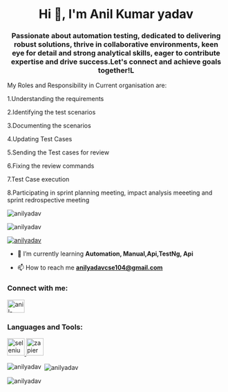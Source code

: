 
<h1 align="center">Hi 👋, I'm Anil Kumar yadav</h1>
<h3 align="center">Passionate about automation testing, dedicated to delivering robust solutions, thrive in collaborative environments, keen eye for detail and strong analytical skills, eager to contribute expertise and drive success.Let's connect and achieve goals together!L</h3>

My Roles and Responsibility in Current organisation are:

1.Understanding the requirements 

2.Identifying the test scenarios

3.Documenting the scenarios

4.Updating Test Cases

5.Sending the Test cases for review

6.Fixing the review commands

7.Test Case execution

8.Participating in sprint planning meeting, impact analysis meeeting and sprint redrospective meeting

<p align="left"> <img src="https://uploads-ssl.webflow.com/5f3acb2672fdcd05b7611500/5f5d1d3a752ad13f411fe15a_shutterstock_1147590977-%20Testing%20(1)%20(2).jpg" alt="anilyadav" /> </p>
<p align="left"> <img src="https://komarev.com/ghpvc/?username=anilyadav&label=Profile%20views&color=0e75b6&style=flat" alt="anilyadav" /> </p>

<p align="left"> <a href="https://github.com/ryo-ma/github-profile-trophy"><img src="https://github-profile-trophy.vercel.app/?username=anilyadav" alt="anilyadav" /></a> </p>

- 🌱 I’m currently learning **Automation, Manual,Api,TestNg, Api**

- 📫 How to reach me **anilyadavcse104@gmail.com**

<h3 align="left">Connect with me:</h3>
<p align="left">
<a href="https://linkedin.com/in/anil-yadav-815347308" target="blank"><img align="center" src="https://raw.githubusercontent.com/rahuldkjain/github-profile-readme-generator/master/src/images/icons/Social/linked-in-alt.svg" alt="anil-yadav-815347308" height="30" width="40" /></a>
</p>

<h3 align="left">Languages and Tools:</h3>
<p align="left"> <a href="https://www.selenium.dev" target="_blank" rel="noreferrer"> <img src="https://raw.githubusercontent.com/detain/svg-logos/780f25886640cef088af994181646db2f6b1a3f8/svg/selenium-logo.svg" alt="selenium" width="40" height="40"/> </a> <a href="https://zapier.com" target="_blank" rel="noreferrer"> <img src="https://www.vectorlogo.zone/logos/zapier/zapier-icon.svg" alt="zapier" width="40" height="40"/> </a> </p>

<p><img align="left" src="https://github-readme-stats.vercel.app/api/top-langs?username=anilyadav&show_icons=true&locale=en&layout=compact" alt="anilyadav" /></p>

<p>&nbsp;<img align="center" src="https://github-readme-stats.vercel.app/api?username=anilyadav&show_icons=true&locale=en" alt="anilyadav" /></p>

<p><img align="center" src="https://github-readme-streak-stats.herokuapp.com/?user=anilyadav&" alt="anilyadav" /></p>
